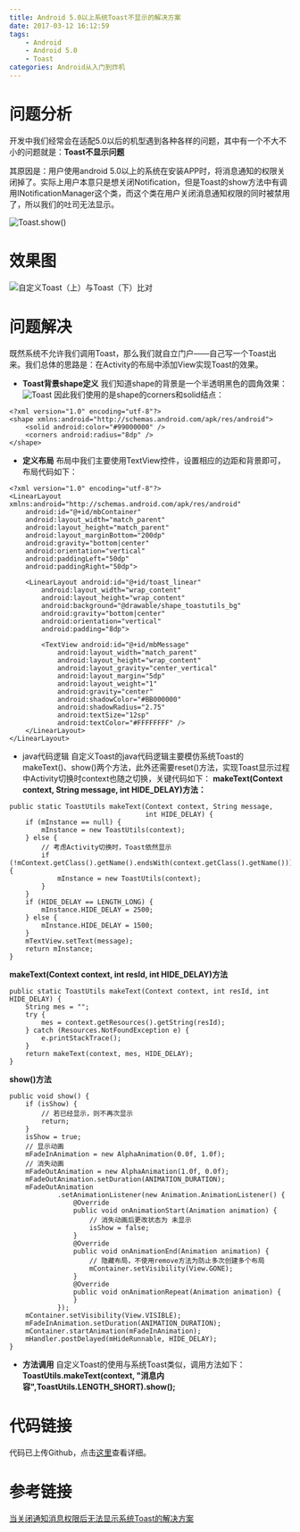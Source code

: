 ```yaml
---
title: Android 5.0以上系统Toast不显示的解决方案
date: 2017-03-12 16:12:59
tags: 
	- Android
	- Android 5.0
	- Toast
categories: Android从入门到炸机
---
```

# 问题分析

开发中我们经常会在适配5.0以后的机型遇到各种各样的问题，其中有一个不大不小的问题就是：**Toast不显示问题**

其原因是：用户使用android 5.0以上的系统在安装APP时，将消息通知的权限关闭掉了。实际上用户本意只是想关闭Notification，但是Toast的show方法中有调用INotificationManager这个类，而这个类在用户关闭消息通知权限的同时被禁用了，所以我们的吐司无法显示。


![Toast.show()](http://upload-images.jianshu.io/upload_images/291600-d4fb022fbd44e082.png?imageMogr2/auto-orient/strip%7CimageView2/2/w/1240)

# 效果图

![自定义Toast（上）与Toast（下）比对](http://upload-images.jianshu.io/upload_images/291600-6008f2b5857282a3.png?imageMogr2/auto-orient/strip%7CimageView2/2/w/1240)

# 问题解决

既然系统不允许我们调用Toast，那么我们就自立门户——自己写一个Toast出来。我们总体的思路是：在Activity的布局中添加View实现Toast的效果。

* **Toast背景shape定义**
我们知道shape的背景是一个半透明黑色的圆角效果：
![Toast](http://upload-images.jianshu.io/upload_images/291600-ebc1cdbfe3a8fcdc.png?imageMogr2/auto-orient/strip%7CimageView2/2/w/1240)
因此我们使用的是shape的corners和solid结点：
```
<?xml version="1.0" encoding="utf-8"?>
<shape xmlns:android="http://schemas.android.com/apk/res/android">
    <solid android:color="#99000000" />
    <corners android:radius="8dp" />
</shape>
```

* **定义布局**
布局中我们主要使用TextView控件，设置相应的边距和背景即可，布局代码如下：
```
<?xml version="1.0" encoding="utf-8"?>
<LinearLayout xmlns:android="http://schemas.android.com/apk/res/android"
    android:id="@+id/mbContainer"
    android:layout_width="match_parent"
    android:layout_height="match_parent"
    android:layout_marginBottom="200dp"
    android:gravity="bottom|center"
    android:orientation="vertical"
    android:paddingLeft="50dp"
    android:paddingRight="50dp">

    <LinearLayout android:id="@+id/toast_linear"
        android:layout_width="wrap_content"
        android:layout_height="wrap_content"
        android:background="@drawable/shape_toastutils_bg"
        android:gravity="bottom|center"
        android:orientation="vertical"
        android:padding="8dp">

        <TextView android:id="@+id/mbMessage"
            android:layout_width="match_parent"
            android:layout_height="wrap_content"
            android:layout_gravity="center_vertical"
            android:layout_margin="5dp"
            android:layout_weight="1"
            android:gravity="center"
            android:shadowColor="#BB000000"
            android:shadowRadius="2.75"
            android:textSize="12sp"
            android:textColor="#FFFFFFFF" />
    </LinearLayout>
</LinearLayout>
```

* java代码逻辑
自定义Toast的java代码逻辑主要模仿系统Toast的makeText()、show()两个方法，此外还需要reset()方法，实现Toast显示过程中Activity切换时context也随之切换，关键代码如下：
**makeText(Context context, String message, int HIDE_DELAY)方法：**
```
public static ToastUtils makeText(Context context, String message,
                                  int HIDE_DELAY) {
    if (mInstance == null) {
        mInstance = new ToastUtils(context);
    } else {
        // 考虑Activity切换时，Toast依然显示
        if (!mContext.getClass().getName().endsWith(context.getClass().getName())) {
            mInstance = new ToastUtils(context);
        }
    }
    if (HIDE_DELAY == LENGTH_LONG) {
        mInstance.HIDE_DELAY = 2500;
    } else {
        mInstance.HIDE_DELAY = 1500;
    }
    mTextView.setText(message);
    return mInstance;
}
```
**makeText(Context context, int resId, int HIDE_DELAY)方法**
```
public static ToastUtils makeText(Context context, int resId, int HIDE_DELAY) {
    String mes = "";
    try {
        mes = context.getResources().getString(resId);
    } catch (Resources.NotFoundException e) {
        e.printStackTrace();
    }
    return makeText(context, mes, HIDE_DELAY);
}
```
**show()方法**
```
public void show() {
    if (isShow) {
        // 若已经显示，则不再次显示
        return;
    }
    isShow = true;
    // 显示动画
    mFadeInAnimation = new AlphaAnimation(0.0f, 1.0f);
    // 消失动画
    mFadeOutAnimation = new AlphaAnimation(1.0f, 0.0f);
    mFadeOutAnimation.setDuration(ANIMATION_DURATION);
    mFadeOutAnimation
            .setAnimationListener(new Animation.AnimationListener() {
                @Override
                public void onAnimationStart(Animation animation) {
                    // 消失动画后更改状态为 未显示
                    isShow = false;
                }
                @Override
                public void onAnimationEnd(Animation animation) {
                    // 隐藏布局，不使用remove方法为防止多次创建多个布局
                    mContainer.setVisibility(View.GONE);
                }
                @Override
                public void onAnimationRepeat(Animation animation) {
                }
            });
    mContainer.setVisibility(View.VISIBLE);
    mFadeInAnimation.setDuration(ANIMATION_DURATION);
    mContainer.startAnimation(mFadeInAnimation);
    mHandler.postDelayed(mHideRunnable, HIDE_DELAY);
}
```

* **方法调用**
自定义Toast的使用与系统Toast类似，调用方法如下：
**ToastUtils.makeText(context, "消息内容",ToastUtils.LENGTH_SHORT).show();**

# 代码链接
代码已上传Github，点击[这里](https://github.com/inerdstack/ToastUtils)查看详细。

# 参考链接
[当关闭通知消息权限后无法显示系统Toast的解决方案](http://mp.weixin.qq.com/s?__biz=MzAxMTI4MTkwNQ==&mid=2650821437&idx=1&sn=b2f9687d6edea1c3965a415e8d8becd8&chksm=80b787a3b7c00eb5e758e2432c2dfb28df00541b6c1b90bd9eb97303820310d851205a750b66&mpshare=1&scene=1&srcid=1110GiKRl8H0WwoJsjxZcO6D#rd)